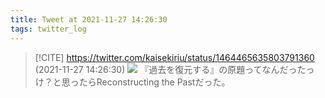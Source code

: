 ```yaml
---
title: Tweet at 2021-11-27 14:26:30
tags: twitter_log
---
```


> [!CITE] https://twitter.com/kaisekiriu/status/1464465635803791360 (2021-11-27 14:26:30)
> ![](https://twitter.com/kaisekiriu/status/1464465635803791360)
> 『過去を復元する』の原題ってなんだったっけ？と思ったらReconstructing the Pastだった。
